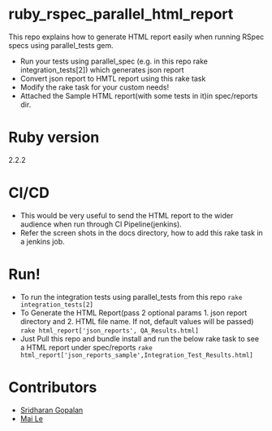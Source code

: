 ruby_rspec_parallel_html_report
===============================

This repo explains how to generate HTML report easily when running RSpec specs using parallel_tests gem.
- Run your tests using parallel_spec (e.g. in this repo rake integration_tests[2]) which generates json report
- Convert json report to HMTL report using this rake task
- Modify the rake task for your custom needs!
- Attached the Sample HTML report(with some tests in it)in spec/reports dir.


Ruby version
===========
   2.2.2

CI/CD
=====
- This would be very useful to send the HTML report to the wider audience when run through CI Pipeline(jenkins).
- Refer the screen shots in the docs directory, how to add this rake task in a jenkins job.

Run!
====
- To run the integration tests using parallel_tests from this repo
```rake integration_tests[2]```
- To Generate the HTML Report(pass 2 optional params 1. json report directory and 2. HTML file name. If not, default values will be passed)
```rake html_report['json_reports', QA_Results.html]```
- Just Pull this repo and bundle install and run the below rake task to see a HTML report under spec/reports
```rake html_report['json_reports_sample',Integration_Test_Results.html]```

Contributors
============
- [Sridharan Gopalan](https://github.com/sridgma)
- [Mai Le](https://github.com/lmle)
